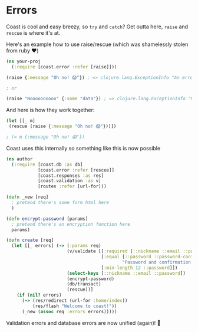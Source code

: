 # Errors

Coast is cool and easy breezy, so `try` and `catch`? Get outta here, `raise` and `rescue` is where it's at.

Here's an example how to use raise/rescue (which was shamelessly stolen from ruby ❤️)

```clojure
(ns your-proj
  (:require [coast.error :refer [raise]]))

(raise {:message "Oh no! 😱"}) ; => clojure.lang.ExceptionInfo "An error has occurred" {:ex-data {:message "Oh no! 😱"}}

; or

(raise "Noooooooooo" {:some "data"}) ; => clojure.lang.ExceptionInfo "Noooooooooo" {:ex-data {:some "data"}}
```

And here is how they work together:

```clojure
(let [[_ m]
 (rescue (raise {:message "Oh no! 😱"}))])

; (= m {:message "Oh no! 😱"})
```

Coast uses this internally so something like this is now possible

```clojure
(ns author
  (:require [coast.db :as db]
            [coast.error :refer [rescue]]
            [coast.responses :as res]
            [coast.validation :as v]
            [routes :refer [url-for]))

(defn _new [req]
  ; pretend there's some form html here
  )

(defn encrypt-password [params]
  ; pretend there's an encryption function here
  params)

(defn create [req]
  (let [[_ errors] (-> (:params req)
                       (v/validate [[:required [::nickname ::email ::password]]
                                    [:equal [::password ::password-confirmation]
                                            "Password and confirmation password do not match"]
                                    [:min-length 12 ::password]])
                       (select-keys [::nickname ::email ::password])
                       (encrypt-password)
                       (db/transact)
                       (rescue))]
    (if (nil? errors)
      (-> (res/redirect (url-for :home/index))
          (res/flash "Welcome to coast!"))
      (_new (assoc req :errors errors)))))
```

Validation errors and database errors are now unified (again)! 🙌

